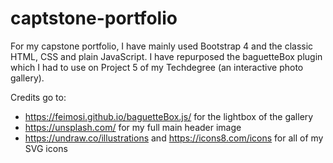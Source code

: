 # captstone-portfolio

For my capstone portfolio, I have mainly used Bootstrap 4 and the classic HTML, CSS and plain JavaScript.
I have repurposed the baguetteBox plugin which I had to use on Project 5 of my Techdegree (an interactive photo gallery).

Credits go to:

- https://feimosi.github.io/baguetteBox.js/ for the lightbox of the gallery
- https://unsplash.com/ for my full main header image
- https://undraw.co/illustrations and https://icons8.com/icons for all of my SVG icons
